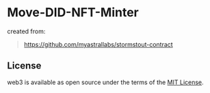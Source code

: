 # Move-DID-NFT-Minter

created from:
> https://github.com/myastrallabs/stormstout-contract

## **License**

web3 is available as open source under the terms of the [MIT License](http://opensource.org/licenses/MIT).
